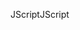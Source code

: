 <span data-ttu-id="100c2-101">JScript</span><span class="sxs-lookup"><span data-stu-id="100c2-101">JScript</span></span>
